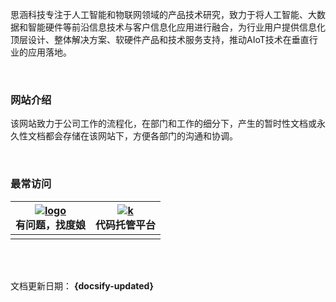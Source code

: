 思涵科技专注于人工智能和物联网领域的产品技术研究，致力于将人工智能、大数据和智能硬件等前沿信息技术与客户信息化应用进行融合，为行业用户提供信息化顶层设计、整体解决方案、软硬件产品和技术服务支持，推动AIoT技术在垂直行业的应用落地。

<br>



### 网站介绍

该网站致力于公司工作的流程化，在部门和工作的细分下，产生的暂时性文档或永久性文档都会存储在该网站下，方便各部门的沟通和协调。





<br>

### 最常访问

| [![logo](https://www.baidu.com/img/flexible/logo/pc/result.png)](https://www.baidu.com)<br>有问题，找度娘<br> | [![k](https://gitee.com/static/images/logo-black.svg?t=158106664)](https://gitee.com/)<br>代码托管平台 |
| ------------------------------------------------------------ | ------------------------------------------------------------ |
|                                                              |                                                              |



<br>

<br>

文档更新日期： **{docsify-updated}**

<br>